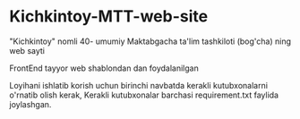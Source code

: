 # Kichkintoy-MTT-web-site
"Kichkintoy" nomli 40- umumiy Maktabgacha ta'lim tashkiloti (bog'cha) ning web sayti

FrontEnd tayyor web shablondan dan foydalanilgan


Loyihani ishlatib korish uchun birinchi navbatda kerakli kutubxonalarni o'rnatib olish kerak, Kerakli kutubxonalar barchasi requirement.txt faylida joylashgan.

